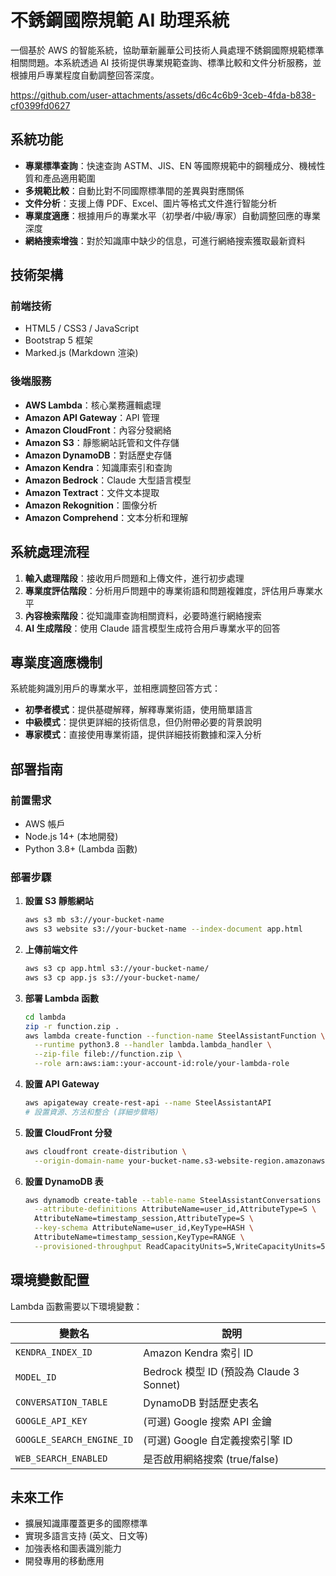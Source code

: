 # 不銹鋼國際規範 AI 助理系統

一個基於 AWS 的智能系統，協助華新麗華公司技術人員處理不銹鋼國際規範標準相關問題。本系統透過 AI 技術提供專業規範查詢、標準比較和文件分析服務，並根據用戶專業程度自動調整回答深度。



https://github.com/user-attachments/assets/d6c4c6b9-3ceb-4fda-b838-cf0399fd0627



## 系統功能

- **專業標準查詢**：快速查詢 ASTM、JIS、EN 等國際規範中的鋼種成分、機械性質和產品適用範圍
- **多規範比較**：自動比對不同國際標準間的差異與對應關係
- **文件分析**：支援上傳 PDF、Excel、圖片等格式文件進行智能分析
- **專業度適應**：根據用戶的專業水平（初學者/中級/專家）自動調整回應的專業深度
- **網絡搜索增強**：對於知識庫中缺少的信息，可進行網絡搜索獲取最新資料

## 技術架構

### 前端技術
- HTML5 / CSS3 / JavaScript
- Bootstrap 5 框架
- Marked.js (Markdown 渲染)

### 後端服務
- **AWS Lambda**：核心業務邏輯處理
- **Amazon API Gateway**：API 管理
- **Amazon CloudFront**：內容分發網絡
- **Amazon S3**：靜態網站託管和文件存儲
- **Amazon DynamoDB**：對話歷史存儲
- **Amazon Kendra**：知識庫索引和查詢
- **Amazon Bedrock**：Claude 大型語言模型
- **Amazon Textract**：文件文本提取
- **Amazon Rekognition**：圖像分析
- **Amazon Comprehend**：文本分析和理解

## 系統處理流程

1. **輸入處理階段**：接收用戶問題和上傳文件，進行初步處理
2. **專業度評估階段**：分析用戶問題中的專業術語和問題複雜度，評估用戶專業水平
3. **內容檢索階段**：從知識庫查詢相關資料，必要時進行網絡搜索
4. **AI 生成階段**：使用 Claude 語言模型生成符合用戶專業水平的回答

## 專業度適應機制

系統能夠識別用戶的專業水平，並相應調整回答方式：

- **初學者模式**：提供基礎解釋，解釋專業術語，使用簡單語言
- **中級模式**：提供更詳細的技術信息，但仍附帶必要的背景說明
- **專家模式**：直接使用專業術語，提供詳細技術數據和深入分析

## 部署指南

### 前置需求
- AWS 帳戶
- Node.js 14+ (本地開發)
- Python 3.8+ (Lambda 函數)

### 部署步驟

1. **設置 S3 靜態網站**
   ```bash
   aws s3 mb s3://your-bucket-name
   aws s3 website s3://your-bucket-name --index-document app.html
   ```

2. **上傳前端文件**
   ```bash
   aws s3 cp app.html s3://your-bucket-name/
   aws s3 cp app.js s3://your-bucket-name/
   ```

3. **部署 Lambda 函數**
   ```bash
   cd lambda
   zip -r function.zip .
   aws lambda create-function --function-name SteelAssistantFunction \
     --runtime python3.8 --handler lambda.lambda_handler \
     --zip-file fileb://function.zip \
     --role arn:aws:iam::your-account-id:role/your-lambda-role
   ```

4. **設置 API Gateway**
   ```bash
   aws apigateway create-rest-api --name SteelAssistantAPI
   # 設置資源、方法和整合 (詳細步驟略)
   ```

5. **設置 CloudFront 分發**
   ```bash
   aws cloudfront create-distribution \
     --origin-domain-name your-bucket-name.s3-website-region.amazonaws.com
   ```

6. **設置 DynamoDB 表**
   ```bash
   aws dynamodb create-table --table-name SteelAssistantConversations \
     --attribute-definitions AttributeName=user_id,AttributeType=S \
     AttributeName=timestamp_session,AttributeType=S \
     --key-schema AttributeName=user_id,KeyType=HASH \
     AttributeName=timestamp_session,KeyType=RANGE \
     --provisioned-throughput ReadCapacityUnits=5,WriteCapacityUnits=5
   ```

## 環境變數配置

Lambda 函數需要以下環境變數：

| 變數名 | 說明 |
|-------|------|
| `KENDRA_INDEX_ID` | Amazon Kendra 索引 ID |
| `MODEL_ID` | Bedrock 模型 ID (預設為 Claude 3 Sonnet) |
| `CONVERSATION_TABLE` | DynamoDB 對話歷史表名 |
| `GOOGLE_API_KEY` | (可選) Google 搜索 API 金鑰 |
| `GOOGLE_SEARCH_ENGINE_ID` | (可選) Google 自定義搜索引擎 ID |
| `WEB_SEARCH_ENABLED` | 是否啟用網絡搜索 (true/false) |


## 未來工作

- 擴展知識庫覆蓋更多的國際標準
- 實現多語言支持 (英文、日文等)
- 加強表格和圖表識別能力
- 開發專用的移動應用

